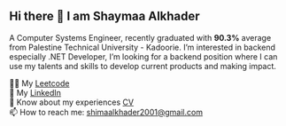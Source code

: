 ## Hi there 👋 I am Shaymaa Alkhader
A Computer Systems Engineer, recently graduated with **90.3%** average from Palestine Technical University - Kadoorie.
I’m interested in backend especially .NET Developer, I’m looking for a backend position where I can use my talents and skills to develop current products and making impact.
<!--

- 🔭 I’m currently working on 
- 🌱 I’m currently learning ...
- 👯 I’m looking to collaborate on ...
- 🤔 I’m looking for help with ...
- 💬 Ask me about ...
- 😄 Pronouns: ...
- ⚡ Fun fact: ...
-->

  👩‍💻 My [Leetcode](https://leetcode.com/u/Shaymaa_Al-Khader/) <br>
  🔗 My [LinkedIn](https://www.linkedin.com/in/shaymaa-alkhader/) <br>
  📄 Know about my experiences [CV](https://drive.google.com/drive/u/0/recent) <br>
  📫 How to reach me: shimaalkhader2001@gmail.com <br>

